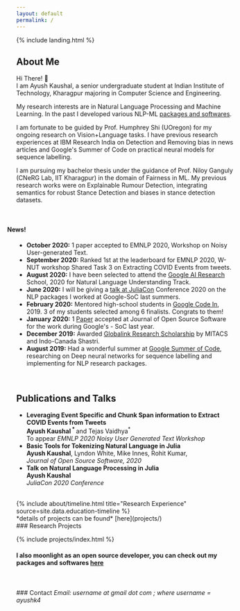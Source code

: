 ```yaml
---
layout: default
permalink: /
---
```

{% include landing.html %}

## **About Me**

Hi There! :wave:<br>
I am Ayush Kaushal, a senior undergraduate student at Indian Institute of Technology, Kharagpur majoring in Computer Science and Engineering. 

My research interests are in Natural Language Processing and Machine Learning. In the past I developed various NLP-ML [packages and softwares](softwares/).

I am fortunate to be guided by Prof. Humphrey Shi (UOregon) for my ongoing research on Vision+Language tasks. I have previous research experiences at IBM Research India on Detection and Removing bias in news articles and Google's Summer of Code on practical neural models for sequence labelling.

I am pursuing my bachelor thesis under the guidance of Prof. Niloy Ganguly (CNeRG Lab, IIT Kharagpur) in the domain of Fairness in ML. My previous research works were on Explainable Rumour Detection, integrating semantics for robust Stance Detection and biases in stance detection datasets.

<br>

<h4 style="text-indent:-1.5em;font-weight:bold">News!</h4>

- **October 2020:** 1 paper accepted to EMNLP 2020, Workshop on Noisy User-generated Text.
- **September 2020:** Ranked 1st at the leaderboard for EMNLP 2020, W-NUT workshop Shared Task 3 on Extracting COVID Events from tweets.
- **August 2020:** I have been selected to attend the <a href="https://sites.google.com/view/aisummerschool2020">Google AI Research</a> School, 2020 for Natural Language Understanding Track.
- **June 2020:** I will be giving a <a href="https://pretalx.com/juliacon2020/talk/Z8WWNV/">talk at JuliaCon</a> Conference 2020 on the NLP packages I worked at Google-SoC last summers.<!-- - **May 2020:** I am a project mentor at <a href="https://summerofcode.withgoogle.com/projects/#5015442659213312">Google Summer of Code</a> for the project - Albert and statistical language models. -->
- **February 2020:** Mentored high-school students in <a href="https://codein.withgoogle.com/archive/"> Google Code In</a>, 2019. 3 of my students selected among 6 finalists. Congrats to them!
- **January 2020:** 1 [Paper](https://www.theoj.org/joss-papers/joss.01956/10.21105.joss.01956.pdf) accepted at Journal of Open Source Software for the work during Google's - SoC  last year.
- **December 2019:** Awarded <a href="https://github.com/Ayushk4/Resume/blob/master/certificates%20and%20related%20documents/Mitacs_Research_Scholarship.pdf">Globalink Research Scholarship</a> by MITACS and Indo-Canada Shastri.
- **August 2019:** Had a wonderful summer at <a href="https://summerofcode.withgoogle.com/archive/2019/projects/4945754462879744/">Google Summer of Code</a>, researching on Deep neural networks for sequence labelling and implementing for NLP research packages. 

<br>

## Publications and Talks
<ul>
<li> <b>Leveraging Event Specific and Chunk Span information to Extract COVID Events from Tweets</b><br>
    <b>Ayush Kaushal<sup> * </sup> </b>and Tejas Vaidhya<sup>*</sup><br>
   To appear <i>EMNLP 2020 Noisy User Generated Text Workshop </i></li>
<li> <b>Basic Tools for Tokenizing Natural Language in Julia</b><br>
    <b>Ayush Kaushal</b>, Lyndon White, Mike Innes, Rohit Kumar,<br>
    <i>Journal of Open Source Software, 2020 </i></li>
<li> <b>Talk on Natural Language Processing in Julia</b><br>
    <b>Ayush Kaushal</b><br>
    <i>JuliaCon 2020 Conference</i></li>
<!-- <li> <b>BERT for </b><br>
     <b>Ayush Kaushal<sup> * </sup> </b>and Tejas Vaidhya<sup>*</sup><br>
   arXiv preprint [arxiv-number] </i></li>
-->
</ul>

<br>

<div class="row">
{% include about/timeline.html title="Research Experience" source=site.data.education-timeline %}
</div >
*details of projects can be found* [here](projects/)






<br>
### Research Projects      

{% include projects/index.html %}

#### I also moonlight as an open source developer, you can check out my packages and softwares [here](softwares/)

<br>
<br>
### Contact
<i>Email: username at gmail dot com ; where username = ayushk4</i><br>

<br>
<br>

<div align="center" style="font-size: 80%">
	<i></i><br>
</div>

